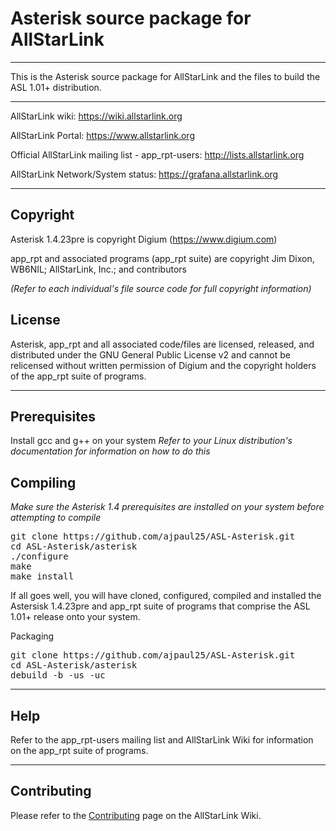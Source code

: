 # Asterisk source package for AllStarLink

---------------------------------------------------------------------------------------------------------------------------------

This is the Asterisk source package for AllStarLink and the files to build the ASL 1.01+ distribution.

---------------------------------------------------------------------------------------------------------------------------------

AllStarLink wiki: https://wiki.allstarlink.org

AllStarLink Portal:  https://www.allstarlink.org

Official AllStarLink mailing list - app_rpt-users: http://lists.allstarlink.org

AllStarLink Network/System status:  https://grafana.allstarlink.org

---------------------------------------------------------------------------------------------------------------------------------

## Copyright

Asterisk 1.4.23pre is copyright Digium (https://www.digium.com)

app_rpt and associated programs (app_rpt suite) are copyright Jim Dixon, WB6NIL; AllStarLink, Inc.; and contributors

_(Refer to each individual's file source code for full copyright information)_

## License

Asterisk, app_rpt and all associated code/files are licensed, released, and distributed under the GNU General Public License v2 and cannot be relicensed without written permission of Digium and the copyright holders of the app_rpt suite of programs.

---------------------------------------------------------------------------------------------------------------------------------

## Prerequisites

Install gcc and g++ on your system
_Refer to your Linux distribution's documentation for information on how to do this_

## Compiling
_Make sure the Asterisk 1.4 prerequisites are installed on your system before attempting to compile_

<pre>
git clone https://github.com/ajpaul25/ASL-Asterisk.git
cd ASL-Asterisk/asterisk
./configure
make
make install
</pre>

If all goes well, you will have cloned, configured, compiled and installed the Astersisk 1.4.23pre and app_rpt suite of programs that comprise the ASL 1.01+ release onto your system.

Packaging

<pre>
git clone https://github.com/ajpaul25/ASL-Asterisk.git
cd ASL-Asterisk/asterisk
debuild -b -us -uc
</pre>
---------------------------------------------------------------------------------------------------------------------------------

## Help

Refer to the app_rpt-users mailing list and AllStarLink Wiki for information on the app_rpt suite of programs.

---------------------------------------------------------------------------------------------------------------------------------

## Contributing

Please refer to the [Contributing](https://wiki.allstarlink.org/wiki/Contributing) page on the AllStarLink Wiki.
